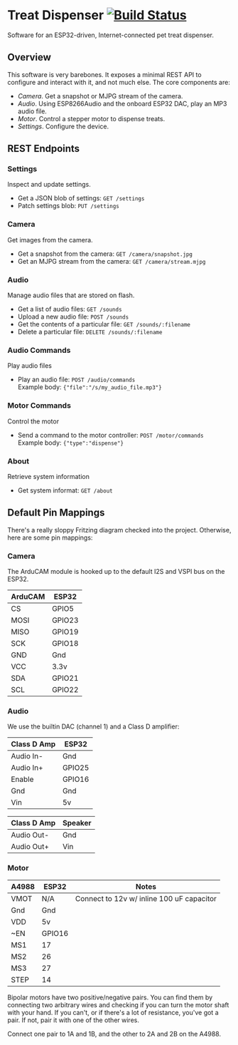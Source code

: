 # Treat Dispenser [![Build Status](https://travis-ci.org/sidoh/treat_dispenser.svg?branch=master)](https://travis-ci.org/sidoh/treat_dispenser)

Software for an ESP32-driven, Internet-connected pet treat dispenser.

## Overview

This software is very barebones.  It exposes a minimal REST API to configure and interact with it, and not much else.  The core components are:

* *Camera*.  Get a snapshot or MJPG stream of the camera.
* *Audio*.  Using ESP8266Audio and the onboard ESP32 DAC, play an MP3 audio file.
* *Motor*.  Control a stepper motor to dispense treats.
* *Settings*.  Configure the device.

## REST Endpoints

### Settings

Inspect and update settings.

* Get a JSON blob of settings: `GET /settings`
* Patch settings blob: `PUT /settings`

### Camera

Get images from the camera.

* Get a snapshot from the camera: `GET /camera/snapshot.jpg`
* Get an MJPG stream from the camera: `GET /camera/stream.mjpg`

### Audio

Manage audio files that are stored on flash.

* Get a list of audio files: `GET /sounds`
* Upload a new audio file: `POST /sounds`
* Get the contents of a particular file: `GET /sounds/:filename`
* Delete a particular file: `DELETE /sounds/:filename`

### Audio Commands

Play audio files

* Play an audio file: `POST /audio/commands`\
  Example body: `{"file":"/s/my_audio_file.mp3"}`

### Motor Commands

Control the motor

* Send a command to the motor controller: `POST /motor/commands`\
  Example body: `{"type":"dispense"}`

### About

Retrieve system information

* Get system informat: `GET /about`

## Default Pin Mappings

There's a really sloppy Fritzing diagram checked into the project.  Otherwise, here are some pin mappings:

### Camera

The ArduCAM module is hooked up to the default I2S and VSPI bus on the ESP32.

| **ArduCAM**  | **ESP32**  |
|---|---|
|  CS | GPIO5 |
| MOSI | GPIO23 |
| MISO | GPIO19 |
| SCK | GPIO18 |
|GND | Gnd |
| VCC | 3.3v |
| SDA | GPIO21 |
| SCL | GPIO22 |

### Audio

We use the builtin DAC (channel 1) and a Class D amplifier:

| **Class D Amp** | **ESP32** |
|---|---|
| Audio In- | Gnd |
| Audio In+ | GPIO25 |
| Enable | GPIO16 |
| Gnd | Gnd |
| Vin | 5v |

| **Class D Amp** | **Speaker** |
|---|---|
| Audio Out- | Gnd |
| Audio Out+ | Vin |

### Motor

| **A4988** | **ESP32** | Notes |
|---|---|---|
| VMOT | N/A | Connect to 12v w/ inline 100 uF capacitor
| Gnd | Gnd | |
| VDD | 5v | |
| ~EN | GPIO16 | |
| MS1 | 17 | |
| MS2 | 26 | |
| MS3 | 27 | |
| STEP | 14 | |

Bipolar motors have two positive/negative pairs.  You can find them by connecting two arbitrary wires and checking if you can turn the motor shaft with your hand.  If you can't, or if there's a lot of resistance, you've got a pair.  If not, pair it with one of the other wires.

Connect one pair to 1A and 1B, and the other to 2A and 2B on the A4988.
